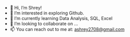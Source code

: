 - 👋 Hi, I’m Shrey!
- 👀 I’m interested in exploring Github. 
- 🌱 I’m currently learning Data Analysis, SQL, Excel
- 💞️ I’m looking to collaborate on ...
- 📫 You can reach out to me at: ashrey2708@gmail.com

<!---
ashrey01/ashrey01 is a ✨ special ✨ repository because its `README.md` (this file) appears on your GitHub profile.
You can click the Preview link to take a look at your changes.
--->

